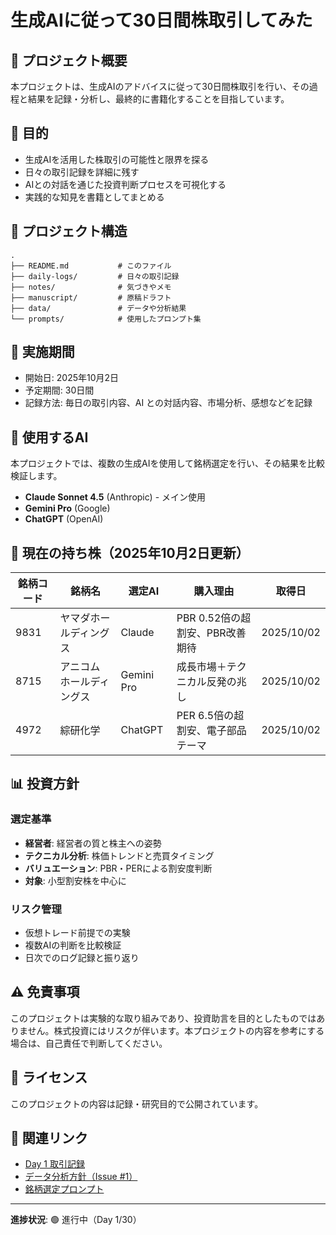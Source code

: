 # 生成AIに従って30日間株取引してみた

## 📖 プロジェクト概要

本プロジェクトは、生成AIのアドバイスに従って30日間株取引を行い、その過程と結果を記録・分析し、最終的に書籍化することを目指しています。

## 🎯 目的

- 生成AIを活用した株取引の可能性と限界を探る
- 日々の取引記録を詳細に残す
- AIとの対話を通じた投資判断プロセスを可視化する
- 実践的な知見を書籍としてまとめる

## 📁 プロジェクト構造

```
.
├── README.md           # このファイル
├── daily-logs/         # 日々の取引記録
├── notes/              # 気づきやメモ
├── manuscript/         # 原稿ドラフト
├── data/               # データや分析結果
└── prompts/            # 使用したプロンプト集
```

## 📅 実施期間

- 開始日: 2025年10月2日
- 予定期間: 30日間
- 記録方法: 毎日の取引内容、AI との対話内容、市場分析、感想などを記録

## 🤖 使用するAI

本プロジェクトでは、複数の生成AIを使用して銘柄選定を行い、その結果を比較検証します。

- **Claude Sonnet 4.5** (Anthropic) - メイン使用
- **Gemini Pro** (Google)
- **ChatGPT** (OpenAI)

## 💼 現在の持ち株（2025年10月2日更新）

| 銘柄コード | 銘柄名 | 選定AI | 購入理由 | 取得日 |
|----------|--------|--------|---------|--------|
| 9831 | ヤマダホールディングス | Claude | PBR 0.52倍の超割安、PBR改善期待 | 2025/10/02 |
| 8715 | アニコム ホールディングス | Gemini Pro | 成長市場＋テクニカル反発の兆し | 2025/10/02 |
| 4972 | 綜研化学 | ChatGPT | PER 6.5倍の超割安、電子部品テーマ | 2025/10/02 |

## 📊 投資方針

### 選定基準
- **経営者**: 経営者の質と株主への姿勢
- **テクニカル分析**: 株価トレンドと売買タイミング
- **バリュエーション**: PBR・PERによる割安度判断
- **対象**: 小型割安株を中心に

### リスク管理
- 仮想トレード前提での実験
- 複数AIの判断を比較検証
- 日次でのログ記録と振り返り

## ⚠️ 免責事項

このプロジェクトは実験的な取り組みであり、投資助言を目的としたものではありません。株式投資にはリスクが伴います。本プロジェクトの内容を参考にする場合は、自己責任で判断してください。

## 📝 ライセンス

このプロジェクトの内容は記録・研究目的で公開されています。

## 🔗 関連リンク

- [Day 1 取引記録](./daily-logs/day-01.md)
- [データ分析方針（Issue #1）](https://github.com/wwlapaki310/30days-ai-stock-trading/issues/1)
- [銘柄選定プロンプト](./prompts/daily-stock-selection.md)

---

**進捗状況**: 🟢 進行中（Day 1/30）
